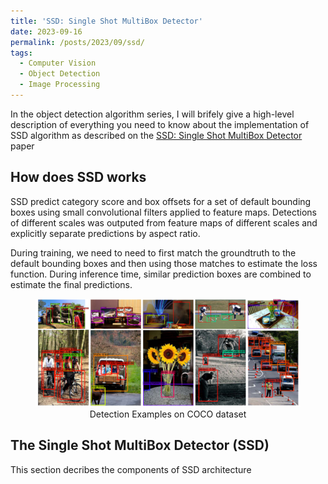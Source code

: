 ```yaml
---
title: 'SSD: Single Shot MultiBox Detector'
date: 2023-09-16
permalink: /posts/2023/09/ssd/
tags:
  - Computer Vision
  - Object Detection
  - Image Processing
---
```


In the object detection algorithm series, I will brifely give a high-level description of everything you need to know about the implementation of SSD algorithm as described on the [SSD: Single Shot MultiBox Detector](https://arxiv.org/abs/1512.02325) paper

## How does SSD works

SSD predict category score and box offsets for a set of default bounding boxes using small convolutional filters applied to feature maps. Detections of different scales was outputed from feature maps of different scales and explicitly separate predictions by aspect ratio.

During training, we need to need to first match the groundtruth to the default bounding boxes and then using those matches to estimate the loss function. During inference time, similar prediction boxes are combined to estimate the final predictions.

<figure align='center'>
    <img src='../images/posts/ssd/detection_examples_coco.PNG'>
    <figcaption align='center'>Detection Examples on COCO dataset</figcaption>
</figure>

## The Single Shot MultiBox Detector (SSD)
This section decribes the components of SSD architecture

